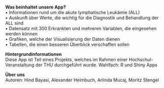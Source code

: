 <br> **Was beinhaltet unsere App?**  
• Informationen rund um die akute lymphatische Leukämie (ALL)  
• Auskunft über Werte, die wichtig für die Diagnostik und Behandlung der
ALL sind  
• Datensatz mit 300 Erkrankten und mehreren Variablen, die eingesehen
werden können  
• Grafiken, welche der Visualisierung der Daten dienen  
• Tabellen, die einen besseren Überblick verschaffen sollen

**Hintergrundinformationen**  
Diese App ist Teil eines Projekts, welches im Rahmen einer
Hochschul-Veranstaltung der THU durchgeführt wurde. Wahlfach: R und
Shiny Apps

**Über uns**  
Autoren: Hind Bayasi, Alexander Heimbuch, Arlinda Mucaj, Moritz Stengel
